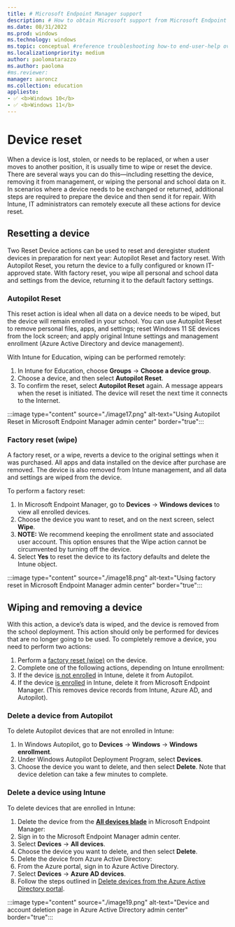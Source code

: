 ```yaml
---
title: # Microsoft Endpoint Manager support
description: # How to obtain Microsoft support from Microsoft Endpoint Manager admin center.
ms.date: 08/31/2022
ms.prod: windows
ms.technology: windows
ms.topic: conceptual #reference troubleshooting how-to end-user-help overview (more in contrib guide)
ms.localizationpriority: medium
author: paolomatarazzo
ms.author: paoloma
#ms.reviewer: 
manager: aaroncz
ms.collection: education
appliesto:
- ✅ <b>Windows 10</b>
- ✅ <b>Windows 11</b>
---
```


# Device reset

When a device is lost, stolen, or needs to be replaced, or when a user moves to another position, it is usually time to wipe or reset the device. There are several ways you can do this—including resetting the device, removing it from management, or wiping the personal and school data on it. In scenarios where a device needs to be exchanged or returned, additional steps are required to prepare the device and then send it for repair. With Intune, IT administrators can remotely execute all these actions for device reset. 

## Resetting a device

Two Reset Device actions can be used to reset and deregister student devices in preparation for next year: Autopilot Reset and factory reset. With Autopilot Reset, you return the device to a fully configured or known IT-approved state. With factory reset, you wipe all personal and school data and settings from the device, returning it to the default factory settings. 

### Autopilot Reset

This reset action is ideal when all data on a device needs to be wiped, but the device will remain enrolled in your school. You can use Autopilot Reset to remove personal files, apps, and settings; reset Windows 11 SE devices from the lock screen; and apply original Intune settings and management enrollment (Azure Active Directory and device management). 

With Intune for Education, wiping can be performed remotely: 

1. In Intune for Education, choose **Groups** → **Choose a device group**.
1. Choose a device, and then select **Autopilot Reset**. 
1. To confirm the reset, select **Autopilot Reset** again. A message appears when the reset is initiated. The device will reset the next time it connects to the Internet. 

:::image type="content" source="./image17.png" alt-text="Using Autopilot Reset in Microsoft Endpoint Manager admin center" border="true":::

### Factory reset (wipe)

A factory reset, or a wipe, reverts a device to the original settings when it was purchased. All apps and data installed on the device after purchase are removed. The device is also removed from Intune management, and all data and settings are wiped from the device.

To perform a factory reset: 

1. In Microsoft Endpoint Manager, go to **Devices** → **Windows devices** to view all enrolled devices.
1. Choose the device you want to reset, and on the next screen, select **Wipe**.
1. **NOTE:** We recommend keeping the enrollment state and associated user account. This option ensures that the Wipe action cannot be circumvented by turning off the device.
1. Select **Yes** to reset the device to its factory defaults and delete the Intune object.

:::image type="content" source="./image18.png" alt-text="Using factory reset in Microsoft Endpoint Manager admin center" border="true":::

## Wiping and removing a device

With this action, a device’s data is wiped, and the device is removed from the school deployment. This action should only be performed for devices that are no longer going to be used. To completely remove a device, you need to perform two actions: 

1. Perform a [factory reset (wipe)](#) on the device.
1. Complete one of the following actions, depending on Intune enrollment:
1. If the device [is not enrolled](#) in Intune, delete it from Autopilot. 
1. If the device [is enrolled](#) in Intune, delete it from Microsoft Endpoint Manager. (This removes device records from Intune, Azure AD, and Autopilot).  

### Delete a device from Autopilot

To delete Autopilot devices that are not enrolled in Intune:

1. In Windows Autopilot, go to **Devices** → **Windows** → **Windows enrollment**.
1. Under Windows Autopilot Deployment Program, select **Devices**. 
1. Choose the device you want to delete, and then select **Delete**. Note that device deletion can take a few minutes to complete.

### Delete a device using Intune

To delete devices that are enrolled in Intune:

1. Delete the device from the [**All devices blade**](https://github.com/MicrosoftDocs/IntuneDocs/blob/main/intune/remote-actions/devices-wipe.md) in Microsoft Endpoint Manager: 
1. Sign in to the Microsoft Endpoint Manager admin center.
1. Select **Devices** → **All devices**. 
1. Choose the device you want to delete, and then select **Delete**.
1. Delete the device from Azure Active Directory: 
1. From the Azure portal, sign in to Azure Active Directory.
1. Select **Devices** → **Azure AD devices**. 
1. Follow the steps outlined in [Delete devices from the Azure Active Directory portal](https://docs.microsoft.com/en-us/mem/intune/remote-actions/devices-wipe).

:::image type="content" source="./image19.png" alt-text="Device and account deletion page in Azure Active Directory admin center" border="true":::